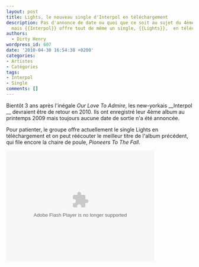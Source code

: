 ```yaml
---
layout: post
title: Lights, le nouveau single d'Interpol en téléchargement
description: Pas d'annonce de date ou quoi que ce soit au sujet du 4ème album du groupe,
  mais {{Interpol}} offre tout de même un single, {{Lights}},  en téléchargement.
authors:
  - Dirty Henry
wordpress_id: 607
date: '2010-04-30 16:54:38 +0200'
categories:
- Artistes
- Catégories
tags:
- Interpol
- Single
comments: []
---
```

Bientôt 3 ans après l'inégale *Our Love To Admire*, les new-yorkais __Interpol __ devraient être de retour en 2010. Ils ont enregistré leur 4ème album au printemps 2009 mais toujours aucune date de sortie n'a été annoncée.

Pour patienter, le groupe offre actuellement le single Lights en téléchargement et on peut réécouter le meilleur titre de l'album précédent, qui file encore la chaire de poule, *Pioneers To The Fall*.

<div class="topspin-widget topspin-widget-email-for-media">
  <object type="application/x-shockwave-flash" height="300" width="400" id="TSWidget21196" data="http://cdn.topspin.net/widgets/email2/swf/TSEmailMediaWidget.swf?timestamp=1272615966" bgColor="#000000">
    <param value="always" name="allowScriptAccess"/>
    <param name="allowfullscreen" value="true"/>
    <param name="quality" value="high"/>
    <param name="movie" value="http://cdn.topspin.net/widgets/email2/swf/TSEmailMediaWidget.swf?timestamp=1272615966"/>
    <param name="flashvars" value="highlightColor=0xffffff&theme=black&playMedia=true&widget_id=http://cdn.topspin.net/api/v1/artist/2240/email_for_media/21196?timestamp=1272414276"/>
  </object>
</div>

<br />

<object width="480" height="385"><param name="movie" value="http://www.youtube.com/v/hZmLdBOS2aI&hl=fr_FR&fs=1&"></param><param name="allowFullScreen" value="true"></param><param name="allowscriptaccess" value="always"></param><embed src="http://www.youtube.com/v/hZmLdBOS2aI&hl=fr_FR&fs=1&" type="application/x-shockwave-flash" allowscriptaccess="always" allowfullscreen="true" width="480" height="385"></embed></object>
